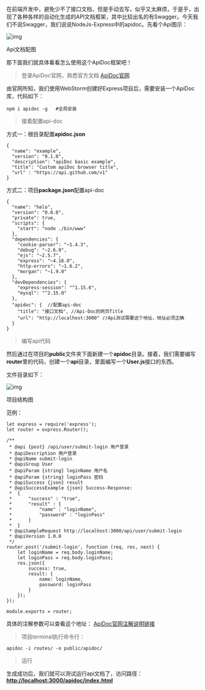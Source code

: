 在前端开发中，避免少不了接口文档，但是手动去写，似乎又太麻烦，于是乎，出现了各种各样的自动化生成的API文档框架，其中比较出名的有Swagger。今天我们不说Swagger，我们说说NodeJs-Express中的apidoc。先看个Api图示：

![img]()

Api文档配图

那下面我们就具体看看怎么使用这个ApiDoc框架吧！

> 登录ApiDoc官网，熟悉官方文档 [ApiDoc官网](https://link.jianshu.com/?t=http%3A%2F%2Fapidocjs.com%2F)

由官网所知，我们使用WebStorm创建好Express项目后，需要安装一个ApiDoc库，代码如下：

```
npm i apidoc -g   #全局安装
```

> 接着配置api-doc

方式一：根目录配置**apidoc.json**

```
{
  "name": "example",
  "version": "0.1.0",
  "description": "apiDoc basic example",
  "title": "Custom apiDoc browser title",
  "url" : "https://api.github.com/v1"
}
```

方式二：项目**package.json**配置api-doc

```
{
  "name": "helo",
  "version": "0.0.0",
  "private": true,
  "scripts": {
    "start": "node ./bin/www"
  },
  "dependencies": {
    "cookie-parser": "~1.4.3",
    "debug": "~2.6.9",
    "ejs": "~2.5.7",
    "express": "~4.16.0",
    "http-errors": "~1.6.2",
    "morgan": "~1.9.0"
  },
  "devDependencies": {
    "express-session": "^1.15.6",
    "mysql": "^2.15.0"
  },
  "apidoc": {  //配置api-doc
    "title": "接口文档", //Api-Doc的网页Title
    "url": "http://localhost:3000" //Api测试需要这个地址，地址必须正确
  }
}
```

> 编写api代码

然后通过在项目的**public**文件夹下面新建一个**apidoc**目录。接着，我们需要编写**router**里的代码，创建一个**api**目录，里面编写一个**User.js**接口的东西。

文件目录如下：

![img]()

项目结构图

范例：

```
let express = require('express');
let router = express.Router();

/**
 * @api {post} /api/user/submit-login 用户登录
 * @apiDescription 用户登录
 * @apiName submit-login
 * @apiGroup User
 * @apiParam {string} loginName 用户名
 * @apiParam {string} loginPass 密码
 * @apiSuccess {json} result
 * @apiSuccessExample {json} Success-Response:
 *  {
 *      "success" : "true",
 *      "result" : {
 *          "name" : "loginName",
 *          "password" : "loginPass"
 *      }
 *  }
 * @apiSampleRequest http://localhost:3000/api/user/submit-login
 * @apiVersion 1.0.0
 */
router.post('/submit-login', function (req, res, next) {
    let loginName = req.body.loginName;
    let loginPass = req.body.loginPass;
    res.json({
        success: true,
        result: {
            name: loginName,
            password: loginPass
        }
    });
});

module.exports = router;
```

具体的注解参数可以查看这个地址： [ApiDoc官网注解说明链接](https://link.jianshu.com/?t=http%3A%2F%2Fapidocjs.com%2F%23param-api)

> 项目terminal执行命令行：

```
apidoc -i routes/ -o public/apidoc/
```

> 运行

生成成功后，我们就可以测试运行api文档了，访问路径：**[http://localhost:3000/apidoc/index.html](https://link.jianshu.com/?t=http%3A%2F%2Flocalhost%3A3000%2Fapidoc%2Findex.html)**